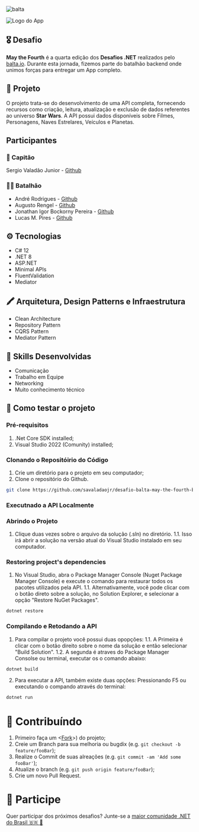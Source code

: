 ![balta](https://baltaio.blob.core.windows.net/static/images/dark/balta-logo.svg)

![Logo do App](https://github.com/balta-io/desafio-balta-may-the-fourth-backend/assets/965305/880fab7e-3998-4a0d-98ad-1d6ffc11298b)

## 🎖️ Desafio
**May the Fourth** é a quarta edição dos **Desafios .NET** realizados pelo [balta.io](https://balta.io). Durante esta jornada, fizemos parte do batalhão backend onde unimos forças para entregar um App completo.

## 📱 Projeto
O projeto trata-se do desenvolvimento de uma API completa, fornecendo recursos como criação, leitura, atualização e exclusão de dados referentes ao universo **Star Wars**.
A API possui dados disponíveis sobre Filmes, Personagens, Naves Estrelares, Veículos e Planetas. 

## Participantes
### 🚀 Capitão
Sergio Valadão Junior - [Github](https://github.com/savaladaojr/)

### 💂‍♀️ Batalhão
* André Rodrigues - [Github](https://github.com/andregr15)
* Augusto Rengel - [Github](https://github.com/AugustoRengel)
* Jonathan Igor Bockorny Pereira - [Github](https://github.com/jonathanigorpereira)
* Lucas M. Pires - [Github](https://github.com/lucas-mpi)

## ⚙️ Tecnologias
* C# 12
* .NET 8
* ASP.NET
* Minimal APIs
* FluentValidation
* Mediator

## 🖍 Arquitetura, Design Patterns e Infraestrutura
* Clean Architecture
* Repository Pattern
* CQRS Pattern
* Mediator Pattern

## 🥋 Skills Desenvolvidas
* Comunicação
* Trabalho em Equipe
* Networking
* Muito conhecimento técnico


## 🧪 Como testar o projeto
### Pré-requisitos

1. .Net Core SDK installed;
2. Visual Studio 2022 (Comunity) installed;

### Clonando o Repositóirio do Código
1. Crie um diretório para o projeto em seu computador;
2. Clone o repositório do Github.

```bash
git clone https://github.com/savaladaojr/desafio-balta-may-the-fourth-backend
```

### Executnado a API Localmente
### Abrindo o Projeto
1. Clique duas vezes sobre o arquivo da solução (.sln) no diretório.
1.1. Isso irá abrir a solução na versão atual do Visual Studio instalado em seu computador.

### Restoring project's dependencies
1. No Visual Studio, abra o Package Manager Console (Nuget Package Manager Console) e execute o comando para restaurar todos os pacotes utilizados pela API.
1.1. Alternativamente, você pode clicar com o botão direto sobre a solução, no Solution Explorer, e selecionar a opção "Restore NuGet Packages".

```sh
dotnet restore
```

### Compilando e Retodando a API

1. Para compilar o projeto você possui duas opopções:
1.1. A Primeira é clicar com o botão direito sobre o nome da solução e então selecionar "Build Solution".
1.2. A segunda é atraves do Package Manager Consolse ou terminal, executar os o comando abaixo:

```sh
dotnet build
```

2. Para executar a API, também existe duas opções: Pressionando F5 ou executando o compando através do terminal:

```sh
dotnet run
```


# 📌 Contribuíndo

1. Primeiro faça um <[Fork](https://github.com/savaladaojr/desafio-balta-may-the-fourth-backend)>)  do projeto;
2. Creie um Branch para sua melhoria ou bugdix (e.g. `git checkout -b feature/fooBar`);
3. Realize o Commit de suas alreações (e.g. `git commit -am 'Add some fooBar'`);
4. Atualize o branch (e.g. `git push origin feature/fooBar`);
5. Crie um novo Pull Request.


# 💜 Participe
Quer participar dos próximos desafios? Junte-se a [maior comunidade .NET do Brasil 🇧🇷 💜](https://balta.io/discord)
